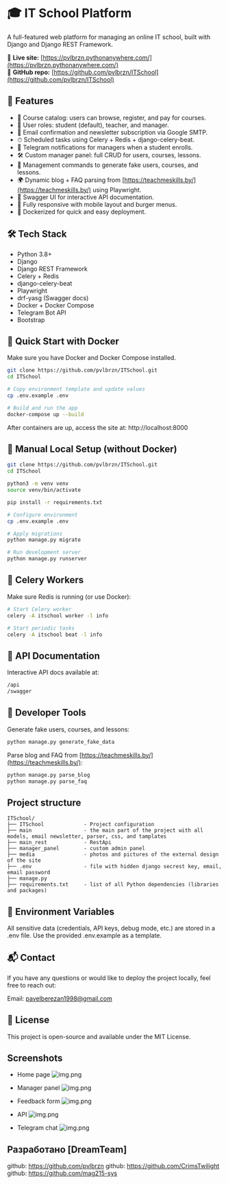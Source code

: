 # 🎓 IT School Platform

A full-featured web platform for managing an online IT school, built with Django and Django REST Framework.

🔗 **Live site:** [https://pvlbrzn.pythonanywhere.com/](https://pvlbrzn.pythonanywhere.com/)  
📁 **GitHub repo:** [https://github.com/pvlbrzn/ITSchool](https://github.com/pvlbrzn/ITSchool)

## 🚀 Features

- 🧠 Course catalog: users can browse, register, and pay for courses.
- 👤 User roles: student (default), teacher, and manager.
- 📨 Email confirmation and newsletter subscription via Google SMTP.
- ⏱ Scheduled tasks using Celery + Redis + django-celery-beat.
- 📲 Telegram notifications for managers when a student enrolls.
- 🛠 Custom manager panel: full CRUD for users, courses, lessons.
- 🧪 Management commands to generate fake users, courses, and lessons.
- 🌍 Dynamic blog + FAQ parsing from [https://teachmeskills.by/](https://teachmeskills.by/) using Playwright.
- 📄 Swagger UI for interactive API documentation.
- 📱 Fully responsive with mobile layout and burger menus.
- 🐳 Dockerized for quick and easy deployment.

## 🛠️ Tech Stack

- Python 3.8+
- Django
- Django REST Framework
- Celery + Redis
- django-celery-beat
- Playwright
- drf-yasg (Swagger docs)
- Docker + Docker Compose
- Telegram Bot API
- Bootstrap

## 🐳 Quick Start with Docker

Make sure you have Docker and Docker Compose installed.

```bash
git clone https://github.com/pvlbrzn/ITSchool.git
cd ITSchool

# Copy environment template and update values
cp .env.example .env

# Build and run the app
docker-compose up --build
```

After containers are up, access the site at:
http://localhost:8000

## 🧪 Manual Local Setup (without Docker)

```bash
git clone https://github.com/pvlbrzn/ITSchool.git
cd ITSchool

python3 -m venv venv
source venv/bin/activate

pip install -r requirements.txt

# Configure environment
cp .env.example .env

# Apply migrations
python manage.py migrate

# Run development server
python manage.py runserver
```

## 🔌 Celery Workers

Make sure Redis is running (or use Docker):

```bash
# Start Celery worker
celery -A itschool worker -l info

# Start periodic tasks
celery -A itschool beat -l info
```

## 📂 API Documentation

Interactive API docs available at:

```bash
/api
/swagger
```

## 🧰 Developer Tools

Generate fake users, courses, and lessons:

```bash
python manage.py generate_fake_data
```

Parse blog and FAQ from [https://teachmeskills.by/](https://teachmeskills.by/):

```bash
python manage.py parse_blog
python manage.py parse_faq
```

## Project structure

```
ITSchool/
├── ITSchool             - Project configuration
├── main                 - the main part of the project with all models, email newsletter, parser, css, and tamplates
├── main_rest            - RestApi 
├── manager_panel        - custom admin panel   
├── media                - photos and pictures of the external design of the site
├── .env                 - file with hidden django secrest key, email, email password
├── manage.py          
├── requirements.txt     - list of all Python dependencies (libraries and packages)
```

## 📁 Environment Variables

All sensitive data (credentials, API keys, debug mode, etc.) are stored in a .env file.
Use the provided .env.example as a template.

## 📬 Contact

If you have any questions or would like to deploy the project locally, feel free to reach out:

Email: pavelberezan1998@gmail.com

## 📝 License

This project is open-source and available under the MIT License.

## Screenshots

* Home page
![img.png](screenshots/index.png)

* Manager panel
![img.png](screenshots/manager.png)

* Feedback form
![img.png](screenshots/contact.png)

* API
![img.png](screenshots/api.png)

* Telegram chat
![img.png](screenshots/tg_chat.png)

## Разработано [DreamTeam]

github: https://github.com/pvlbrzn
github: https://github.com/CrimsTwilight
github: https://github.com/mag215-sys